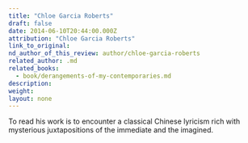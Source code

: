 ```yaml
---
title: "Chloe Garcia Roberts"
draft: false
date: 2014-06-10T20:44:00.000Z
attribution: "Chloe Garcia Roberts"
link_to_original:
nd_author_of_this_review: author/chloe-garcia-roberts
related_author: .md
related_books:
  - book/derangements-of-my-contemporaries.md
description:
weight:
layout: none
---
```

To read his work is to encounter a classical Chinese lyricism rich with mysterious juxtapositions of the immediate and the imagined.

